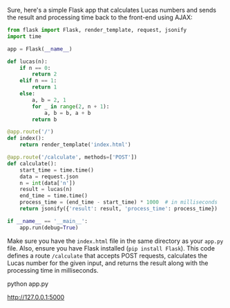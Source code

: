 
Sure, here's a simple Flask app that calculates Lucas numbers and sends the result and processing time back to the front-end using AJAX:

```python
from flask import Flask, render_template, request, jsonify
import time

app = Flask(__name__)

def lucas(n):
    if n == 0:
        return 2
    elif n == 1:
        return 1
    else:
        a, b = 2, 1
        for _ in range(2, n + 1):
            a, b = b, a + b
        return b

@app.route('/')
def index():
    return render_template('index.html')

@app.route('/calculate', methods=['POST'])
def calculate():
    start_time = time.time()
    data = request.json
    n = int(data['n'])
    result = lucas(n)
    end_time = time.time()
    process_time = (end_time - start_time) * 1000  # in milliseconds
    return jsonify({'result': result, 'process_time': process_time})

if __name__ == '__main__':
    app.run(debug=True)
```

Make sure you have the `index.html` file in the same directory as your `app.py` file. Also, ensure you have Flask installed (`pip install Flask`). This code defines a route `/calculate` that accepts POST requests, calculates the Lucas number for the given input, and returns the result along with the processing time in milliseconds.

python app.py

http://127.0.0.1:5000
